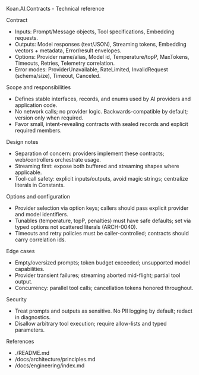 Koan.AI.Contracts - Technical reference

Contract

- Inputs: Prompt/Message objects, Tool specifications, Embedding requests.
- Outputs: Model responses (text/JSON), Streaming tokens, Embedding vectors + metadata, Error/result envelopes.
- Options: Provider name/alias, Model id, Temperature/topP, MaxTokens, Timeouts, Retries, Telemetry correlation.
- Error modes: ProviderUnavailable, RateLimited, InvalidRequest (schema/size), Timeout, Canceled.

Scope and responsibilities

- Defines stable interfaces, records, and enums used by AI providers and application code.
- No network calls; no provider logic. Backwards-compatible by default; version only when required.
- Favor small, intent-revealing contracts with sealed records and explicit required members.

Design notes

- Separation of concern: providers implement these contracts; web/controllers orchestrate usage.
- Streaming first: expose both buffered and streaming shapes where applicable.
- Tool-call safety: explicit inputs/outputs, avoid magic strings; centralize literals in Constants.

Options and configuration

- Provider selection via option keys; callers should pass explicit provider and model identifiers.
- Tunables (temperature, topP, penalties) must have safe defaults; set via typed options not scattered literals (ARCH-0040).
- Timeouts and retry policies must be caller-controlled; contracts should carry correlation ids.

Edge cases

- Empty/oversized prompts; token budget exceeded; unsupported model capabilities.
- Provider transient failures; streaming aborted mid-flight; partial tool output.
- Concurrency: parallel tool calls; cancellation tokens honored throughout.

Security

- Treat prompts and outputs as sensitive. No PII logging by default; redact in diagnostics.
- Disallow arbitrary tool execution; require allow-lists and typed parameters.

References

- ./README.md
- /docs/architecture/principles.md
- /docs/engineering/index.md
